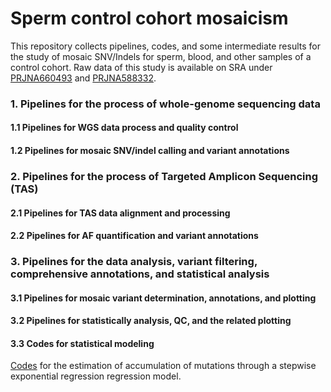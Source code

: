 # Sperm control cohort mosaicism
This repository collects pipelines, codes, and some intermediate results for the study of mosaic SNV/Indels for sperm, blood, and other samples of a control cohort. Raw data of this study is available on SRA under [PRJNA660493](https://www.ncbi.nlm.nih.gov/bioproject/PRJNA660493/) and [PRJNA588332](https://www.ncbi.nlm.nih.gov/bioproject/PRJNA588332/).

### 1. Pipelines for the process of whole-genome sequencing data
#### 1.1 Pipelines for WGS data process and quality control

#### 1.2 Pipelines for mosaic SNV/indel calling and variant annotations


### 2. Pipelines for the process of Targeted Amplicon Sequencing (TAS)
#### 2.1 Pipelines for TAS data alignment and processing
#### 2.2 Pipelines for AF quantification and variant annotations

### 3. Pipelines for the data analysis, variant filtering, comprehensive annotations, and statistical analysis
#### 3.1 Pipelines for mosaic variant determination, annotations, and plotting
#### 3.2 Pipelines for statistically analysis, QC, and the related plotting
#### 3.3 Codes for statistical modeling
[Codes](https://github.com/shishenyxx/Sperm_control_cohort_mosaicism/blob/master/Mutation_accumulation_model/fit_afs.py) for the estimation of accumulation of mutations through a stepwise exponential regression regression model.
